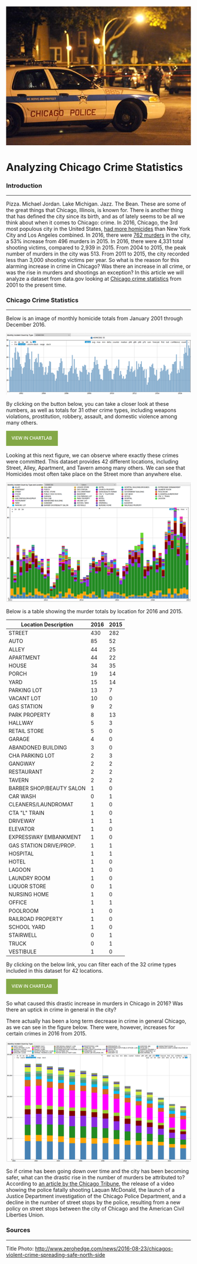 ![TitlePhoto](Images/TitlePhoto.png)

Analyzing Chicago Crime Statistics
==================================

### Introduction
----------------

Pizza. Michael Jordan. Lake Michigan. Jazz. The Bean. These are some of the great things that Chicago, Illinois, is known for. There is another thing that has defined the city since its birth, and 
as of lately seems to be all we think about when it comes to Chicago: crime. In 2016, Chicago, the 3rd most populous city in the United States, [had more homicides](http://www.foxnews.com/us/2017/01/01/1-chicagos-bloodiest-years-ends-with-762-homicides.html)
than New York City and Los Angeles combined. In 2016, there were [762 murders](http://edition.cnn.com/2017/01/02/us/chicago-murder-rate-2016-visual-guide/) in the city, a 53% increase from 496 murders in 2015. In 2016, there were 4,331 total shooting victims, compared to 2,939 in 2015.
From 2004 to 2015, the peak number of murders in the city was 513. From 2011 to 2015, the city recorded less than 3,000 shooting victims per year. So what is the reason for this alarming increase in
crime in Chicago? Was there an increase in all crime, or was the rise in murders and shootings an exception? In this article we will analyze a dataset from data.gov looking at 
[Chicago crime statistics](https://catalog.data.gov/dataset/crimes-2001-to-present-398a4) from 2001 to the present time.  

### Chicago Crime Statistics
----------------------------

Below is an image of monthly homicide totals from January 2001 through December 2016.

![Figure 1](Images/Figure1.png)
 
By clicking on the button below, you can take a closer look at these numbers, as well as totals for 31 other crime types, including weapons violations, prostitution, robbery, assault, and domestic 
violence among many others. 

[![](Images/button.png)](https://apps.axibase.com/chartlab/3f33d4ba)

Looking at this next figure, we can observe where exactly these crimes were committed. This dataset provides 42 different locations, including Street, Alley, Apartment, and Tavern among many others.
We can see that Homicides most often take place on the Street more than anywhere else.

![Figure 2](Images/Figure2.png)

Below is a table showing the murder totals by location for 2016 and 2015.

| Location Description      | 2016| 2015|
|---------------------------|-----|-----| 
| STREET                    | 430 | 282 |
| AUTO                      | 85  | 52 |
| ALLEY                     | 44  | 25 |
| APARTMENT                 | 44  | 22 |
| HOUSE                     | 34  | 35 |
| PORCH                     | 19  | 14 |
| YARD                      | 15  | 14 |
| PARKING LOT               | 13  | 7 |
| VACANT LOT                | 10  | 0 |
| GAS STATION               | 9   | 2 |
| PARK PROPERTY             | 8   | 13|
| HALLWAY                   | 5   | 3 |
| RETAIL STORE              | 5   | 0 |
| GARAGE                    | 4   | 0 |
| ABANDONED BUILDING        | 3   | 0 |
| CHA PARKING LOT           | 2   | 3 |
| GANGWAY                   | 2   | 2 |
| RESTAURANT                | 2   | 2 |
| TAVERN                    | 2   | 2 |
| BARBER SHOP/BEAUTY SALON  | 1   | 0 |
| CAR WASH                  | 0   | 1 |
| CLEANERS/LAUNDROMAT       | 1   | 0 |
| CTA "L" TRAIN             | 1   | 0 |
| DRIVEWAY                  | 1   | 1 |
| ELEVATOR                  | 1   | 0 |
| EXPRESSWAY EMBANKMENT     | 1   | 0 |
| GAS STATION DRIVE/PROP.   | 1   | 1 |
| HOSPITAL                  | 1   | 1 |
| HOTEL                     | 1   | 0 |
| LAGOON                    | 1   | 0 |
| LAUNDRY ROOM              | 1   | 0 |
| LIQUOR STORE              | 0   | 1 |
| NURSING HOME              | 1   | 0 |
| OFFICE                    | 1   | 1 |
| POOLROOM                  | 1   | 0 |
| RAILROAD PROPERTY         | 1   | 0 |
| SCHOOL YARD               | 1   | 0 |
| STAIRWELL                 | 0   | 1 |
| TRUCK                     | 0   | 1 |
| VESTIBULE                 | 1   | 0 |

By clicking on the below link, you can filter each of the 32 crime types included in this dataset for 42 locations. 

[![](Images/button.png)](https://apps.axibase.com/chartlab/3f33d4ba/2/)

So what caused this drastic increase in murders in Chicago in 2016? Was there an uptick in crime in general in the city?

There actually has been a long term decrease in crime in general Chicago, as we can see in the figure below. There were, however, increases for certain crimes in 2016 from 2015.  
 
![Figure 3](Images/Figure3.png)

So if crime has been going down over time and the city has been becoming safer, what can the drastic rise in the number of murders be attributed to? According to [an article by the Chicago Tribune](http://www.chicagotribune.com/news/opinion/editorials/ct-chicago-crime-increase-causes-edit-0118-md-20170117-story.html),
the release of a video showing the police fatally shooting Laquan McDonald, the launch of a Justice Department investigation of the Chicago Police Department, and a decline in the number of street
stops by the police, resulting from a new policy on street stops between the city of Chicago and the American Civil Liberties Union.  























### Sources
-----------

Title Photo: http://www.zerohedge.com/news/2016-08-23/chicagos-violent-crime-spreading-safe-north-side